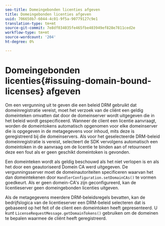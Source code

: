 ```yaml
---
seo-title: Domeingebonden licenties afgeven
title: Domeingebonden licenties afgeven
uuid: 706650b7-6044-4c01-9f5a-90779127c9e1
translation-type: tm+mt
source-git-commit: 7e8df034035fe465fbe403949ef828e7811ced2e
workflow-type: tm+mt
source-wordcount: '204'
ht-degree: 0%

---
```



# Domeingebonden licenties{#issuing-domain-bound-licenses} afgeven

Om een vergunning uit te geven die een beleid DRM gebruikt dat domeinregistratie vereist, moet het verzoek van de cliënt een geldig domeinteken omvatten dat door de domeinserver wordt uitgegeven die in het beleid wordt gespecificeerd. Wanneer de client een licentie aanvraagt, worden de domeintokens automatisch opgenomen voor elke domeinserver die is opgegeven in de metagegevens voor inhoud, mits deze is geregistreerd bij die domeinservers. Als voor het geselecteerde DRM-beleid domeinregistratie is vereist, selecteert de SDK vervolgens automatisch een domeintoken in de aanvraag om de licentie te binden aan of retourneert deze een fout als er geen geschikt domeintoken is gevonden.

Een domeinteken wordt als geldig beschouwd als het niet verlopen is en als het door een geautoriseerd Domein CA werd uitgegeven. De vergunningsserver moet de domeinautoriteiten specificeren waarvan het dan domeintekenen door `HandlerConfiguration.setDomainCAs()` te vormen goedkeurt. Als er geen domein-CA&#39;s zijn geconfigureerd, kan de licentieserver geen domeingebonden licenties uitgeven.

Als de metagegevens meerdere DRM-beleidsregels bevatten, kan de bedrijfslogica van de licentieserver een DRM-beleid selecteren dat is gebaseerd op het feit of de client een domeintoken heeft gepresenteerd. U kunt `LicenseRequestMessage.getDomainTokens()` gebruiken om de domeinen te bepalen waarmee de cliënt heeft geregistreerd.

